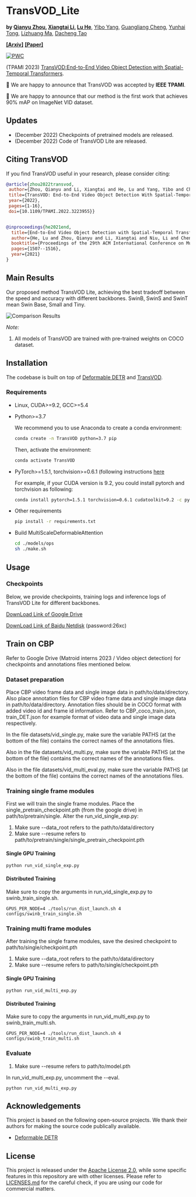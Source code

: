 # TransVOD_Lite
**by [Qianyu Zhou](https://qianyuzqy.github.io/), [Xiangtai Li](https://lxtgh.github.io/), [Lu He](https://github.com/SJTU-LuHe)**, [Yibo Yang](), [Guangliang Cheng](), [Yunhai Tong](), [Lizhuang Ma](https://dmcv.sjtu.edu.cn/people/), [Dacheng Tao]()

**[[Arxiv]](https://arxiv.org/pdf/2201.05047.pdf)**
**[[Paper]](https://ieeexplore.ieee.org/document/9960850)**


[![PWC](https://img.shields.io/endpoint.svg?url=https://paperswithcode.com/badge/transvod-end-to-end-video-object-detection/video-object-detection-on-imagenet-vid)](https://paperswithcode.com/sota/video-object-detection-on-imagenet-vid?p=transvod-end-to-end-video-object-detection)

(TPAMI 2023) [TransVOD:End-to-End Video Object Detection with Spatial-Temporal Transformers](https://ieeexplore.ieee.org/document/9960850).

:bell: We are happy to announce that TransVOD was accepted by **IEEE TPAMI**. 

:bell: We are happy to announce that our method is the first work that achieves 90% mAP on ImageNet VID dataset.


## Updates
- (December 2022) Checkpoints of pretrained models are released. 
- (December 2022) Code of TransVOD Lite are released. 

## Citing TransVOD
If you find TransVOD useful in your research, please consider citing:
```bibtex
@article{zhou2022transvod,
 author={Zhou, Qianyu and Li, Xiangtai and He, Lu and Yang, Yibo and Cheng, Guangliang and Tong, Yunhai and Ma, Lizhuang and Tao, Dacheng},  journal={IEEE Transactions on Pattern Analysis and Machine Intelligence},   
 title={TransVOD: End-to-End Video Object Detection With Spatial-Temporal Transformers},   
 year={2022},   
 pages={1-16},  
 doi={10.1109/TPAMI.2022.3223955}}


@inproceedings{he2021end,
  title={End-to-End Video Object Detection with Spatial-Temporal Transformers},
  author={He, Lu and Zhou, Qianyu and Li, Xiangtai and Niu, Li and Cheng, Guangliang and Li, Xiao and Liu, Wenxuan and Tong, Yunhai and Ma, Lizhuang and Zhang, Liqing},
  booktitle={Proceedings of the 29th ACM International Conference on Multimedia},
  pages={1507--1516},
  year={2021}
}
```


## Main Results
Our proposed method TransVOD Lite, achieving the best tradeoff between the speed and accuracy with different backbones. SwinB, SwinS and SwinT mean Swin Base, Small and Tiny.

![Comparison Results](fig/sota.png)



*Note:*
1. All models of TransVOD are trained  with pre-trained weights on COCO dataset.


## Installation

The codebase is built on top of [Deformable DETR](https://github.com/fundamentalvision/Deformable-DETR) and [TransVOD](https://github.com/SJTU-LuHe/TransVOD).

### Requirements

* Linux, CUDA>=9.2, GCC>=5.4
  
* Python>=3.7

    We recommend you to use Anaconda to create a conda environment:
    ```bash
    conda create -n TransVOD python=3.7 pip
    ```
    Then, activate the environment:
    ```bash
    conda activate TransVOD
    ```
  
* PyTorch>=1.5.1, torchvision>=0.6.1 (following instructions [here](https://pytorch.org/)

    For example, if your CUDA version is 9.2, you could install pytorch and torchvision as following:
    ```bash
    conda install pytorch=1.5.1 torchvision=0.6.1 cudatoolkit=9.2 -c pytorch
    ```
  
* Other requirements
    ```bash
    pip install -r requirements.txt
    ```

* Build MultiScaleDeformableAttention
    ```bash
    cd ./models/ops
    sh ./make.sh
    ```

## Usage

### Checkpoints

Below, we provide checkpoints, training logs and inference logs of TransVOD Lite for different backbones.

[DownLoad Link of Google Drive](https://drive.google.com/drive/folders/1eqpiVLAWA_oPYiGmP6CW03WJlXVDjy6e?usp=share_link)

[DownLoad Link of Baidu Netdisk](https://pan.baidu.com/s/1WAXRgXODX1tZ5PNkNOGDaA) (password:26xc)


## Train on CBP
Refer to Google Drive (Matroid interns 2023 / Video object detection) for checkpoints and annotations files mentioned below. 

### Dataset preparation
Place CBP video frame data and single image data in path/to/data/directory. Also place annotation files for CBP video frame data and single image data in path/to/data/directory. Annotation files should be in COCO format with added video id and frame id information. Refer to CBP_coco_train.json, train_DET.json for example format of video data and single image data respectively. 

In the file datasets/vid_single.py, make sure the variable PATHS (at the bottom of the file) contains the correct names of the annotations files. 

Also in the file datasets/vid_multi.py, make sure the variable PATHS (at the bottom of the file) contains the correct names of the annotations files. 

Also in the file datasets/vid_multi_eval.py, make sure the variable PATHS (at the bottom of the file) contains the correct names of the annotations files. 


### Training single frame modules
First we will train the single frame modules. Place the single_pretrain_checkpoint.pth (from the google drive) in path/to/pretrain/single. Alter the run_vid_single_exp.py: 
1. Make sure --data_root refers to the path/to/data/directory
2. Make sure --resume refers to path/to/pretrain/single/single_pretrain_checkpoint.pth

#### Single GPU Training
```
python run_vid_single_exp.py
```

#### Distributed Training
Make sure to copy the arguments in run_vid_single_exp.py to swinb_train_single.sh. 

 ```
GPUS_PER_NODE=4 ./tools/run_dist_launch.sh 4 configs/swinb_train_single.sh
```

### Training multi frame modules
After training the single frame modules, save the desired checkpoint to path/to/single/checkpoint.pth
1. Make sure --data_root refers to the path/to/data/directory
2. Make sure --resume refers to path/to/single/checkpoint.pth

#### Single GPU Training
```
python run_vid_multi_exp.py
```

#### Distributed Training
Make sure to copy the arguments in run_vid_multi_exp.py to swinb_train_multi.sh. 

 ```
GPUS_PER_NODE=4 ./tools/run_dist_launch.sh 4 configs/swinb_train_multi.sh
```

### Evaluate
1. Make sure --resume refers to path/to/model.pth

In run_vid_multi_exp.py, uncomment the --eval. 

```
python run_vid_multi_exp.py
```


## Acknowledgements

This project is based on the following open-source projects. We thank their
authors for making the source code publically available.

* [Deformable DETR](https://github.com/fundamentalvision/Deformable-DETR)


## License

This project is released under the [Apache License 2.0](LICENSE), while some 
specific features in this repository are with other licenses. Please refer to 
[LICENSES.md](LICENSES.md) for the careful check, if you are using our code for 
commercial matters.





